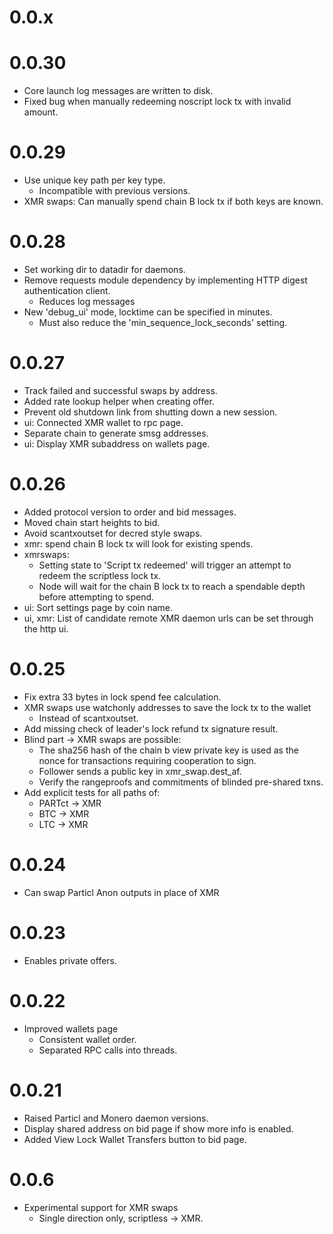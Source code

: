 
0.0.x
==============


0.0.30
==============

- Core launch log messages are written to disk.
- Fixed bug when manually redeeming noscript lock tx with invalid amount.


0.0.29
==============

- Use unique key path per key type.
  - Incompatible with previous versions.
- XMR swaps: Can manually spend chain B lock tx if both keys are known.


0.0.28
==============

- Set working dir to datadir for daemons.
- Remove requests module dependency by implementing HTTP digest authentication client.
  - Reduces log messages
- New 'debug_ui' mode, locktime can be specified in minutes.
  - Must also reduce the 'min_sequence_lock_seconds' setting.


0.0.27
==============

- Track failed and successful swaps by address.
- Added rate lookup helper when creating offer.
- Prevent old shutdown link from shutting down a new session.
- ui: Connected XMR wallet to rpc page.
- Separate chain to generate smsg addresses.
- ui: Display XMR subaddress on wallets page.


0.0.26
==============

- Added protocol version to order and bid messages.
- Moved chain start heights to bid.
- Avoid scantxoutset for decred style swaps.
- xmr: spend chain B lock tx will look for existing spends.
- xmrswaps:
  - Setting state to 'Script tx redeemed' will trigger an attempt to redeem the scriptless lock tx.
  - Node will wait for the chain B lock tx to reach a spendable depth before attempting to spend.
- ui: Sort settings page by coin name.
- ui, xmr: List of candidate remote XMR daemon urls can be set through the http ui.


0.0.25
==============

- Fix extra 33 bytes in lock spend fee calculation.
- XMR swaps use watchonly addresses to save the lock tx to the wallet
  - Instead of scantxoutset.
- Add missing check of leader's lock refund tx signature result.
- Blind part -> XMR swaps are possible:
  - The sha256 hash of the chain b view private key is used as the nonce for transactions requiring cooperation to sign.
  - Follower sends a public key in xmr_swap.dest_af.
  - Verify the rangeproofs and commitments of blinded pre-shared txns.
- Add explicit tests for all paths of:
  - PARTct -> XMR
  - BTC -> XMR
  - LTC -> XMR


0.0.24
==============

- Can swap Particl Anon outputs in place of XMR


0.0.23
==============

- Enables private offers.


0.0.22
==============

- Improved wallets page
  - Consistent wallet order.
  - Separated RPC calls into threads.


0.0.21
==============

- Raised Particl and Monero daemon versions.
- Display shared address on bid page if show more info is enabled.
- Added View Lock Wallet Transfers button to bid page.


0.0.6
==============

- Experimental support for XMR swaps
  - Single direction only, scriptless -> XMR.
